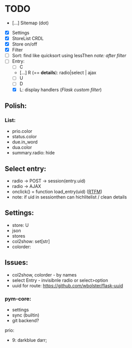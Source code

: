 # TODO

- […] Sitemap (dot)
- [x] Settings
- [x] StoreList CRDL
- [x] Store on/off
- [x] Filter
- [ ] Sort: find like quicksort using lessThen
   *note: after filter*
- [ ] Entry:
  - [ ] C
  - […] R (== **details**): radio|select | ajax
  - [ ] U
  - [ ] D
  - [x] L: display handlers (*Flask custom filter*)

## Polish:
### List:
- prio.color
- status.color
- due.in_word
- dua.color
- summary.radio: hide

## Select entry:
- radio -> POST -> session(entry.uid)
- radio -> AJAX
- onclick() = function load_entry(uid) ([RTFM](https://www.delftstack.com/howto/javascript/load-html-file-javascript/))
- note: if uid in sessionthen can hichlitelist / clean details

## Settings:
- store: U
- json
- stores
- col2show: set[str]
- colorder: 

## Issues:
- col2show, colorder - by names
- select Entry - invisibnle radio or select>option
- uuid for route: https://github.com/wbolster/flask-uuid

### pym-core:
- settings
- sync (builtin)
- git backend?

prio:

- 9: darkblue darr;
